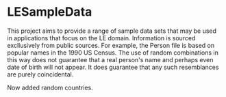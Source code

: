 # LESampleData
This project aims to provide a range of sample data sets that may be used in applications that focus on the LE domain.
Information is sourced excllusively from public sources. For example, the Person file is based on popular names in the 1990 US Census.
The use of random combinations in this way does not guarantee that a real person's name and perhaps even date of birth will not appear.
It does guarantee that any such resemblances are purely coincidental.

Now added random countries.
